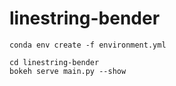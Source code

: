 # linestring-bender

```
conda env create -f environment.yml

cd linestring-bender
bokeh serve main.py --show
```